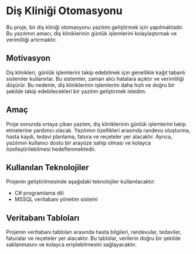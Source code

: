 # Diş Kliniği Otomasyonu

Bu proje, bir diş kliniği otomasyonu yazılımı geliştirmek için yapılmaktadır. Bu yazılımın amacı, diş kliniklerinin günlük işlemlerini kolaylaştırmak ve verimliliği artırmaktır.

## Motivasyon

Diş klinikleri, günlük işlemlerini takip edebilmek için genellikle kağıt tabanlı sistemler kullanırlar. Bu sistemler, zaman alıcı hatalara açıktır ve verimliliği düşürür. Bu nedenle, diş kliniklerinin işlemlerini daha hızlı ve doğru bir şekilde takip edebilecekleri bir yazılım geliştirmek istedim.

## Amaç

Proje sonunda ortaya çıkan yazılım, diş kliniklerinin günlük işlemlerini takip etmelerine yardımcı olacak. Yazılımın özellikleri arasında randevu oluşturma, hasta kaydı, tedavi planlama, fatura ve reçeteler yer alacaktır. Ayrıca, yazılımın kullanıcı dostu bir arayüze sahip olması ve kolayca özelleştirilebilmesi hedeflenmektedir.

## Kullanılan Teknolojiler

Projenin geliştirilmesinde aşağıdaki teknolojiler kullanılacaktır:

- C# programlama dili
- MSSQL veritabanı yönetim sistemi

## Veritabanı Tabloları

Projenin veritabanı tabloları arasında hasta bilgileri, randevular, tedaviler, faturalar ve reçeteler yer alacaktır. Bu tablolar, verilerin doğru bir şekilde saklanmasını ve kolayca erişilebilmesini sağlayacaktır.



